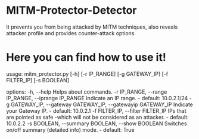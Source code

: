 # MITM-Protector-Detector
It prevents you from being attacked by MITM techniques, also reveals attacker profile and provides counter-attack options.

# Here you can find how to use it!
usage: mitm_protector.py [-h] [-r IP_RANGE] [-g GATEWAY_IP] [-f FILTER_IP] [-s BOOLEAN]

options:
  -h, --help            Helps about commands.
  -r IP_RANGE, --range IP_RANGE, --iprange IP_RANGE
                        Indicate an IP range. - default: 10.0.2.1/24
  -g GATEWAY_IP, --gateway GATEWAY_IP, --gatewayip GATEWAY_IP
                        Indicate your Gateway IP. - default: 10.0.2.1
  -f FILTER_IP, --filter FILTER_IP
                        IPs that are pointed as safe -which will not be considered as an attacker. - default: 10.0.2.2
  -s BOOLEAN, --summary BOOLEAN, --show BOOLEAN
                        Switches on/off summary (detailed info) mode. - default: True

